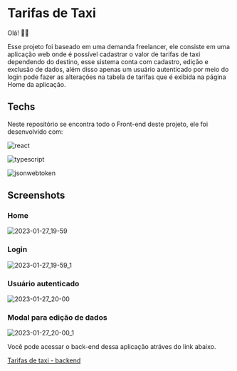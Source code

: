 # Tarifas de Taxi

Olá! 🧑‍💻

Esse projeto foi baseado em uma demanda freelancer, ele consiste em uma aplicação web onde é possível cadastrar o valor de tarifas de taxi dependendo do destino, esse sistema conta com cadastro, edição e exclusão de dados, além disso apenas um usuário autenticado por meio do login pode fazer as alterações na tabela de tarifas que é exibida na página Home da aplicação.

## Techs
Neste repositório se encontra todo o Front-end deste projeto, ele foi desenvolvido com:

![react](https://img.shields.io/badge/React-20232A?style=for-the-badge&logo=react&logoColor=61DAFB)

![typescript](https://img.shields.io/badge/TypeScript-007ACC?style=for-the-badge&logo=typescript&logoColor=white)

![jsonwebtoken](https://img.shields.io/badge/json%20web%20tokens-323330?style=for-the-badge&logo=json-web-tokens&logoColor=pink)

## Screenshots

### Home
![2023-01-27_19-59](https://user-images.githubusercontent.com/60331328/215222168-c20b5ba8-aa3e-48cc-af68-a630b4bd67ad.png)

### Login
![2023-01-27_19-59_1](https://user-images.githubusercontent.com/60331328/215222170-48a05ea0-1d12-4bfa-894b-2f17417ef0cf.png)

### Usuário autenticado
![2023-01-27_20-00](https://user-images.githubusercontent.com/60331328/215222171-d534f9db-021d-4652-8154-d0ec94114290.png)

### Modal para edição de dados
![2023-01-27_20-00_1](https://user-images.githubusercontent.com/60331328/215222173-5c174a6c-8b6f-4bb5-bf3d-4475fe0ec3c5.png)

Você pode acessar o back-end dessa aplicação atráves do link abaixo.

[Tarifas de taxi - backend]()
